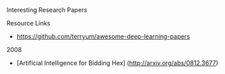 Interesting Research Papers

Resource Links
* https://github.com/terryum/awesome-deep-learning-papers


2008
* [Artificial Intelligence for Bidding Hex] (http://arxiv.org/abs/0812.3677)
